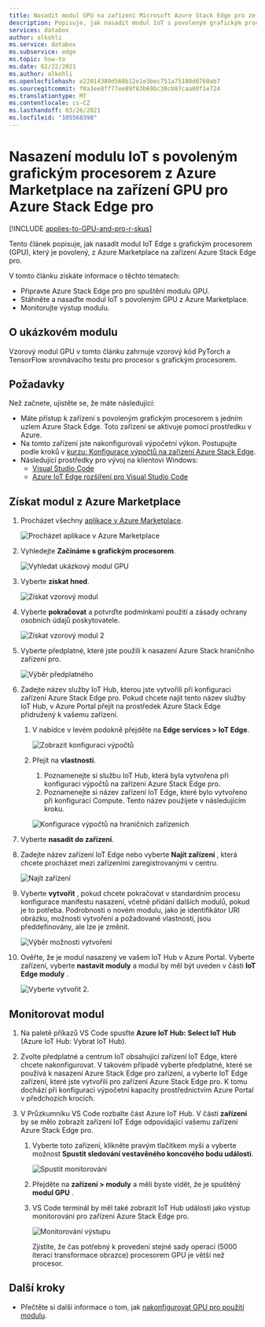 ```yaml
---
title: Nasadit modul GPU na zařízení Microsoft Azure Stack Edge pro ze Azure Marketplace | Microsoft Docs
description: Popisuje, jak nasadit modul IoT s povoleným grafickým procesorem na zařízení s grafickým procesorem Azure Stack Edge pro.
services: databox
author: alkohli
ms.service: databox
ms.subservice: edge
ms.topic: how-to
ms.date: 02/22/2021
ms.author: alkohli
ms.openlocfilehash: e22014380d568b12e1e3bec751a75180d0760ab7
ms.sourcegitcommit: f0a3ee8ff77ee89f83b69bc30cb87caa80f1e724
ms.translationtype: MT
ms.contentlocale: cs-CZ
ms.lasthandoff: 03/26/2021
ms.locfileid: "105568398"
---
```

# <a name="deploy-a-gpu-enabled-iot-module-from-azure-marketplace-on-azure-stack-edge-pro-gpu-device"></a>Nasazení modulu IoT s povoleným grafickým procesorem z Azure Marketplace na zařízení GPU pro Azure Stack Edge pro

[!INCLUDE [applies-to-GPU-and-pro-r-skus](../../includes/azure-stack-edge-applies-to-gpu-pro-r-sku.md)]

Tento článek popisuje, jak nasadit modul IoT Edge s grafickým procesorem (GPU), který je povolený, z Azure Marketplace na zařízení Azure Stack Edge pro. 

V tomto článku získáte informace o těchto tématech:
  - Připravte Azure Stack Edge pro pro spuštění modulu GPU.
  - Stáhněte a nasaďte modul IoT s povoleným GPU z Azure Marketplace.
  - Monitorujte výstup modulu.

## <a name="about-sample-module"></a>O ukázkovém modulu

Vzorový modul GPU v tomto článku zahrnuje vzorový kód PyTorch a TensorFlow srovnávacího testu pro procesor s grafickým procesorem.

## <a name="prerequisites"></a>Požadavky

Než začnete, ujistěte se, že máte následující:

- Máte přístup k zařízení s povoleným grafickým procesorem s jedním uzlem Azure Stack Edge. Toto zařízení se aktivuje pomocí prostředku v Azure. 
- Na tomto zařízení jste nakonfigurovali výpočetní výkon. Postupujte podle kroků v [kurzu: Konfigurace výpočtů na zařízení Azure Stack Edge](azure-stack-edge-gpu-deploy-configure-compute.md).
- Následující prostředky pro vývoj na klientovi Windows:
    - [Visual Studio Code](https://code.visualstudio.com/)  
    - [Azure IoT Edge rozšíření pro Visual Studio Code](https://marketplace.visualstudio.com/items?itemName=vsciot-vscode.azure-iot-edge)   


## <a name="get-module-from-azure-marketplace"></a>Získat modul z Azure Marketplace

1. Procházet všechny [aplikace v Azure Marketplace](https://azuremarketplace.microsoft.com/marketplace/apps).

    ![Procházet aplikace v Azure Marketplace](media/azure-stack-edge-gpu-deploy-sample-module-marketplace/browse-apps-marketplace-1.png)

2. Vyhledejte **Začínáme s grafickým procesorem**.

    ![Vyhledat ukázkový modul GPU](media/azure-stack-edge-gpu-deploy-sample-module-marketplace/search-gpu-sample-module-1.png)

3. Vyberte **získat hned**.

    ![Získat vzorový modul](media/azure-stack-edge-gpu-deploy-sample-module-marketplace/get-sample-module-1.png)

4. Vyberte **pokračovat** a potvrďte podmínkami použití a zásady ochrany osobních údajů poskytovatele. 

    ![Získat vzorový modul 2](media/azure-stack-edge-gpu-deploy-sample-module-marketplace/terms-of-use-1.png)

5. Vyberte předplatné, které jste použili k nasazení Azure Stack hraničního zařízení pro.

    ![Výběr předplatného](media/azure-stack-edge-gpu-deploy-sample-module-marketplace/select-subscription-1.png)

6. Zadejte název služby IoT Hub, kterou jste vytvořili při konfiguraci zařízení Azure Stack Edge pro. Pokud chcete najít tento název služby IoT Hub, v Azure Portal přejít na prostředek Azure Stack Edge přidružený k vašemu zařízení. 

    1. V nabídce v levém podokně přejděte na **Edge services > IoT Edge**. 

        ![Zobrazit konfiguraci výpočtů](media/azure-stack-edge-gpu-deploy-sample-module-marketplace/view-config-1.png)

    1. Přejít na **vlastnosti**. 

        1. Poznamenejte si službu IoT Hub, která byla vytvořena při konfiguraci výpočtů na zařízení Azure Stack Edge pro.
        2. Poznamenejte si název zařízení IoT Edge, které bylo vytvořeno při konfiguraci Compute. Tento název použijete v následujícím kroku.

        ![Konfigurace výpočtů na hraničních zařízeních](media/azure-stack-edge-gpu-deploy-sample-module/view-compute-config-1.png)

10. Vyberte **nasadit do zařízení**.

11. Zadejte název zařízení IoT Edge nebo vyberte **Najít zařízení** , která chcete procházet mezi zařízeními zaregistrovanými v centru.

    ![Najít zařízení](media/azure-stack-edge-gpu-deploy-sample-module-marketplace/find-device-1.png)

12. Vyberte **vytvořit** , pokud chcete pokračovat v standardním procesu konfigurace manifestu nasazení, včetně přidání dalších modulů, pokud je to potřeba. Podrobnosti o novém modulu, jako je identifikátor URI obrázku, možnosti vytvoření a požadované vlastnosti, jsou předdefinovány, ale lze je změnit.

    ![Výběr možnosti vytvoření](media/azure-stack-edge-gpu-deploy-sample-module-marketplace/target-devices-iot-edge-module-1.png)


13. Ověřte, že je modul nasazený ve vašem IoT Hub v Azure Portal. Vyberte zařízení, vyberte **nastavit moduly** a modul by měl být uveden v části **IoT Edge moduly** .

    ![Vyberte vytvořit 2.](media/azure-stack-edge-gpu-deploy-sample-module-marketplace/running-module-iotres-1.png)

## <a name="monitor-the-module"></a>Monitorovat modul  

1. Na paletě příkazů VS Code spusťte **Azure IoT Hub: Select IoT Hub** (Azure IoT Hub: Vybrat IoT Hub).

2. Zvolte předplatné a centrum IoT obsahující zařízení IoT Edge, které chcete nakonfigurovat. V takovém případě vyberte předplatné, které se používá k nasazení Azure Stack Edge pro zařízení, a vyberte IoT Edge zařízení, které jste vytvořili pro zařízení Azure Stack Edge pro. K tomu dochází při konfiguraci výpočetní kapacity prostřednictvím Azure Portal v předchozích krocích.

3. V Průzkumníku VS Code rozbalte část Azure IoT Hub. V části **zařízení** by se mělo zobrazit zařízení IoT Edge odpovídající vašemu zařízení Azure Stack Edge pro. 

    1. Vyberte toto zařízení, klikněte pravým tlačítkem myši a vyberte možnost **Spustit sledování vestavěného koncového bodu události**.
  
        ![Spustit monitorování](media/azure-stack-edge-gpu-deploy-sample-module/monitor-builtin-event-endpoint-1.png)  

    2. Přejděte na **zařízení > moduly** a měli byste vidět, že je spuštěný **modul GPU** .

    3. VS Code terminál by měl také zobrazit IoT Hub události jako výstup monitorování pro zařízení Azure Stack Edge pro.

        ![Monitorování výstupu](media/azure-stack-edge-gpu-deploy-sample-module/monitor-events-output-1.png) 

        Zjistíte, že čas potřebný k provedení stejné sady operací (5000 iterací transformace obrazce) procesorem GPU je větší než procesor.

## <a name="next-steps"></a>Další kroky

- Přečtěte si další informace o tom, jak [nakonfigurovat GPU pro použití modulu](./azure-stack-edge-gpu-configure-gpu-modules.md).